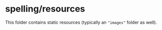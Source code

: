 # spelling/resources

This folder contains static resources (typically an `"images"` folder as well).
